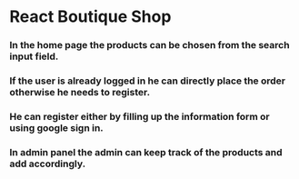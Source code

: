 # React Boutique Shop

### In the home page the products can be chosen from the search input field.

### If the user is already logged in he can directly place the order otherwise he needs to register.

### He can register either by filling up the information form or using google sign in.

### In admin panel the admin can keep track of the products and add accordingly.
